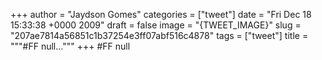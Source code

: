 
+++
author = "Jaydson Gomes"
categories = ["tweet"]
date = "Fri Dec 18 15:33:38 +0000 2009"
draft = false
image = "{TWEET_IMAGE}"
slug = "207ae7814a56851c1b37254e3ff07abf516c4878"
tags = ["tweet"]
title = """#FF null..."""
+++
#FF null
